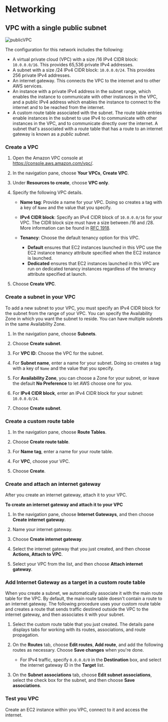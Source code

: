 # Networking

## VPC with a single public subnet

![publicVPC](https://docs.aws.amazon.com/vpc/latest/userguide/images/case-1_updated.png)

The configuration for this network includes the following:
+ A virtual private cloud \(VPC\) with a size /16 IPv4 CIDR block: `10.0.0.0/16`. This provides 65,536 private IPv4 addresses\.
+ A subnet with a size /24 IPv4 CIDR block: `10.0.0.0/24`. This provides 256 private IPv4 addresses\.
+ An internet gateway\. This connects the VPC to the internet and to other AWS services\.
+ An instance with a private IPv4 address in the subnet range, which enables the instance to communicate with other instances in the VPC, and a public IPv4 address which enables the instance to connect to the internet and to be reached from the internet\.
+ A custom route table associated with the subnet\. The route table entries enable instances in the subnet to use IPv4 to communicate with other instances in the VPC, and to communicate directly over the internet\. A subnet that's associated with a route table that has a route to an internet gateway is known as a *public subnet*\.


### Create a VPC

1. Open the Amazon VPC console at [https://console\.aws\.amazon\.com/vpc/](https://console.aws.amazon.com/vpc).

2. In the navigation pane, choose **Your VPCs**, **Create VPC**\.

3. Under **Resources to create**, choose **VPC only**\.

4. Specify the following VPC details\.
   + **Name tag**: Provide a name for your VPC\. Doing so creates a tag with a key of `Name` and the value that you specify\.
   + **IPv4 CIDR block**: Specify an IPv4 CIDR block of `10.0.0.0/16` for your VPC\. The CIDR block size must have a size between /16 and /28\. More information can be found in [RFC 1918](http://www.faqs.org/rfcs/rfc1918.html).

   + **Tenancy**: Choose the default tenancy option for this VPC\.
      + **Default** ensures that EC2 instances launched in this VPC use the EC2 instance tenancy attribute specified when the EC2 instance is launched\.
      + **Dedicated** ensures that EC2 instances launched in this VPC are run on dedicated tenancy instances regardless of the tenancy attribute specified at launch\.

5. Choose **Create VPC**\.


### Create a subnet in your VPC

To add a new subnet to your VPC, you must specify an IPv4 CIDR block for the subnet from the range of your VPC\. You can specify the Availability Zone in which you want the subnet to reside\. You can have multiple subnets in the same Availability Zone\.

1. In the navigation pane, choose **Subnets**\.

2. Choose **Create subnet**\.

3. For **VPC ID**: Choose the VPC for the subnet\.

4. For **Subnet name**, enter a name for your subnet\. Doing so creates a tag with a key of `Name` and the value that you specify\.

5. For **Availability Zone**, you can choose a Zone for your subnet, or leave the default **No Preference** to let AWS choose one for you\.

6. For **IPv4 CIDR block**, enter an IPv4 CIDR block for your subnet\: `10.0.0.0/24`\. 

7. Choose **Create subnet**\.

### Create a custom route table

1. In the navigation pane, choose **Route Tables**\.

2. Choose **Create route table**\.

3. For **Name tag**, enter a name for your route table\.

4. For **VPC**, choose your VPC\.

5. Choose **Create**\.


### Create and attach an internet gateway

After you create an internet gateway, attach it to your VPC\.

**To create an internet gateway and attach it to your VPC**

1. In the navigation pane, choose **Internet Gateways**, and then choose **Create internet gateway**\.

2. Name your internet gateway\.

3. Choose **Create internet gateway**\.

4. Select the internet gateway that you just created, and then choose **Actions, Attach to VPC**\.

5. Select your VPC from the list, and then choose **Attach internet gateway**\.


### Add Internet Gateway as a target in a custom route table

When you create a subnet, we automatically associate it with the main route table for the VPC\. By default, the main route table doesn't contain a route to an internet gateway\. The following procedure uses your custom route table and creates a route that sends traffic destined outside the VPC to the internet gateway, and then associates it with your subnet\.

1. Select the custom route table that you just created\. The details pane displays tabs for working with its routes, associations, and route propagation\.

2. On the **Routes** tab, choose **Edit routes**, **Add route**, and add the following routes as necessary\. Choose **Save changes** when you're done\.
   + For IPv4 traffic, specify `0.0.0.0/0` in the **Destination** box, and select the internet gateway ID in the **Target** list\.

3. On the **Subnet associations** tab, choose **Edit subnet associations**, select the check box for the subnet, and then choose **Save associations**\.


### Test you VPC

Create an EC2 instance within you VPC, connect to it and access the internet. 
